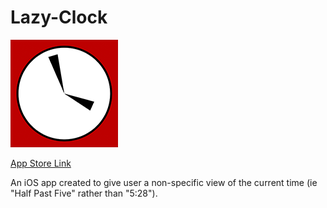 # Lazy-Clock

![app logo](https://github.com/hbiede/Lazy-Clock/blob/v1.4/Assets/watchOS-AppIcon-assets/Icon-AppleWatch-86x86@2x.png?raw=true)

[App Store Link](https://itunes.apple.com/us/app/lazy-clock-natural-language/id1421644784)

An iOS app created to give user a non-specific view of the current time (ie "Half Past Five" rather than "5:28").
